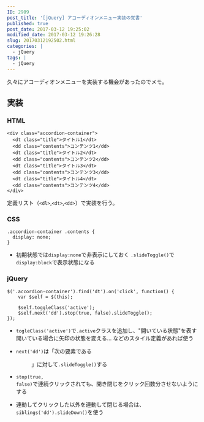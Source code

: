```yaml
---
ID: 2909
post_title: '[jQuery] アコーディオンメニュー実装の覚書'
published: true
post_date: 2017-03-12 19:25:02
modified_date: 2017-03-12 19:26:28
slug: 20170312192502.html
categories: |
  - jQuery
tags: |
  - jQuery
---
```

久々にアコーディオンメニューを実装する機会があったのでメモ。

## 実装
### HTML
```language-markup
<div class="accordion-container">
  <dt class="title">タイトル1</dt>
  <dd class="contents">コンテンツ1</dd>
  <dt class="title">タイトル2</dt>
  <dd class="contents">コンテンツ2</dd>
  <dt class="title">タイトル3</dt>
  <dd class="contents">コンテンツ3</dd>
  <dt class="title">タイトル4</dt>
  <dd class="contents">コンテンツ4</dd>
</div>
```
定義リスト（`<dl>`,`<dt>`,`<dd>`）で実装を行う。

### CSS
```language-css
.accordion-container .contents {
  display: none;
}
```
* 初期状態では`display:none`で非表示にしておく
  `.slideToggle()`で`display:block`で表示状態になる

### jQuery
```language-javascript
$('.accordion-container').find('dt').on('click', function() {
    var $self = $(this);

    $self.toggleClass('active');
    $self.next('dd').stop(true, false).slideToggle();
});
```

* <code>togleClass('active')</code>で<code>.active</code>クラスを追加し、"開いている状態"を表す
 開いている場合に矢印の状態を変える… などのスタイル定義があれば使う
* <code>next('dd')</code>は「次の要素である<code><dd></code>」に対して<code>.slideToggle()</code>する
* <code>stop(true, false)</code>で連続クリックされても、開き閉じをクリック回数分させないようにする

* 連動してクリックした以外を連動して閉じる場合は、`siblings('dd').slideDown()`を使う
